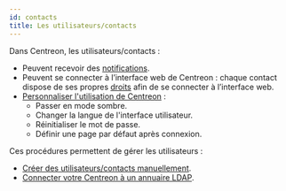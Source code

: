 ```yaml
---
id: contacts
title: Les utilisateurs/contacts
---
```


Dans Centreon, les utilisateurs/contacts :

- Peuvent recevoir des [notifications](../../alerts-notifications/notif-configuration.md).
- Peuvent se connecter à l’interface web de Centreon : chaque contact dispose de ses propres [droits](../../administration/access-control-lists.md) afin de se connecter à l’interface web.
- [Personnaliser l'utilisation de Centreon](../../getting-started/interface.md) :
  - Passer en mode sombre.
  - Changer la langue de l'interface utilisateur.
  - Réinitialiser le mot de passe.
  - Définir une page par défaut après connexion.

Ces procédures permettent de gérer les utilisateurs :

- [Créer des utilisateurs/contacts manuellement](contacts-create.md). 
- [Connecter votre Centreon à un annuaire LDAP](../../administration/parameters/ldap.md).
